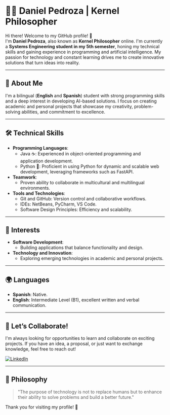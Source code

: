 # 👨‍💻 Daniel Pedroza | Kernel Philosopher

Hi there! Welcome to my GitHub profile! 🚀  
I'm **Daniel Pedroza**, also known as **Kernel Philosopher** online. I'm currently a **Systems Engineering student in my 5th semester**, honing my technical skills and gaining experience in programming and artificial intelligence. My passion for technology and constant learning drives me to create innovative solutions that turn ideas into reality.

---

## 🌟 About Me

I'm a bilingual (**English** and **Spanish**) student with strong programming skills and a deep interest in developing AI-based solutions. I focus on creating academic and personal projects that showcase my creativity, problem-solving abilities, and commitment to excellence.

---

## 🛠️ Technical Skills

- **Programming Languages**:
  - Java ☕: Experienced in object-oriented programming and application development.
  - Python 🐍: Proficient in using Python for dynamic and scalable web development, leveraging frameworks such as FastAPI.
- **Teamwork**:
  - Proven ability to collaborate in multicultural and multilingual environments.
- **Tools and Technologies**:
  - Git and GitHub: Version control and collaborative workflows.
  - IDEs: NetBeans, PyCharm, VS Code.
  - Software Design Principles: Efficiency and scalability.

---

## 🧠 Interests

- **Software Development**:
  - Building applications that balance functionality and design.
- **Technology and Innovation**:
  - Exploring emerging technologies in academic and personal projects.

---

## 🌍 Languages

- **Spanish**: Native.
- **English**: Intermediate Level (B1), excellent written and verbal communication.

---

## 🤝 Let’s Collaborate!

I'm always looking for opportunities to learn and collaborate on exciting projects. If you have an idea, a proposal, or just want to exchange knowledge, feel free to reach out!

[![LinkedIn](https://img.shields.io/badge/LinkedIn-Daniel%20Pedroza-blue?style=for-the-badge&logo=linkedin)](https://www.linkedin.com/in/d-e-pedroza-polo-86a48036a/)

---

## 📙 Philosophy

> "The purpose of technology is not to replace humans but to enhance their ability to solve problems and build a better future."

Thank you for visiting my profile! 🎉
